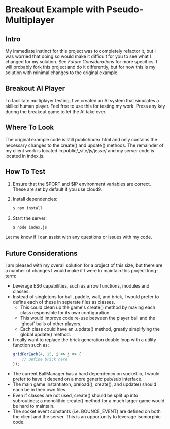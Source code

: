 # Breakout Example with Pseudo-Multiplayer

## Intro
My immediate instinct for this project was to completely refactor it, but I was
worried that doing so would make it difficult for you to see what I changed for 
my solution. See *Future Considerations* for more specifics. I will probably 
fork this project and do it differently, but for now this is my solution with
minimal changes to the original example.

## Breakout AI Player
To facilitate multiplayer testing, I've created an AI system that simulates a 
skilled human player.  Feel free to use this for testing my work.  Press any key 
during the breakout game to let the AI take over.

## Where To Look
The original example code is still public/index.html and only contains the 
necessary changes to the create() and update() methods.  The remainder of my 
client work is located in public/_site/js/jesse/ and my server code is located 
in index.js.

## How To Test

1. Ensure that the $PORT and $IP environment variables are correct. These are
   set by default if you use cloud9.
2. Install dependencies:

    ```sh
    $ npm install
    ```
    
3. Start the server:

    ```sh
    $ node index.js
    ```

Let me know if I can assist with any questions or issues with my code.

## Future Considerations
I am pleased with my overall solution for a project of this size, but there are
a number of changes I would make if I were to maintain this project long-term:

- Leverage ES6 capabilities, such as arrow functions, modules and classes.
- Instead of singletons for ball, paddle, wall, and brick, I would prefer to
  define each of these in seperate files as classes.
  - This could clean up the game's create() method by making each class
   responsible for its own configuration
  - This would improve code re-use between the player ball and the 'ghost' balls 
   of other players.
  - Each class could have an .update() method, greatly simplifying the global
   update() method.
- I really want to replace the brick generation double loop with a utility
  function such as: 
    ```javascript
    gridForEach(4, 15, i => j => {
        // Define brick here
    });
    ```
- The current BallManager has a hard dependency on socket.io, I would prefer to 
  have it depend on a more generic pub/sub interface.
- The main game instantiaton, preload(), create(), and update() should each be
  in their own files.
- Even if classes are not used, create() should be split up into subroutines;
  a monolithic create() method for a much larger game would be hard to maintain.
- The socket event constants (i.e. BOUNCE_EVENT) are defined on both the client
  and the server.  This is an opportunity to leverage isomorphic code.




